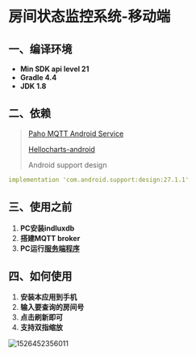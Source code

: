 # 房间状态监控系统-移动端

## 一、编译环境

- **Min SDK api level 21**
- **Gradle 4.4**
- **JDK 1.8**

## 二、依赖

> [Paho MQTT Android Service](https://www.eclipse.org/paho/clients/android/)
>
> [Hellocharts-android](https://github.com/lecho/hellocharts-android)
>
> Android support design

```yaml
implementation 'com.android.support:design:27.1.1'
```

## 三、使用之前

1. **PC安装indluxdb**
2. **搭建MQTT broker**
3. **PC运行[服务端程序](https://github.com/TTcheng/BigHomework)**

## 四、如何使用

1. **安装本应用到手机**
2. **输入要查询的房间号**
3. **点击刷新即可**
4. **支持双指缩放**

![1526452356011](asserts/1526452356011.png)
